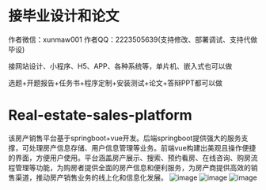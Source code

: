 # 接毕业设计和论文
作者微信：xunmaw001  作者QQ：2223505639(支持修改、部署调试、支持代做毕设)

接网站设计、小程序、H5、APP、各种系统等，单片机、嵌入式也可以做

选题+开题报告+任务书+程序定制+安装测试+论文+答辩PPT都可以做
# Real-estate-sales-platform
该房产销售平台基于springboot+vue开发。后端springboot提供强大的服务支撑，可处理房产信息存储、用户信息管理等业务。前端vue构建出美观且操作便捷的界面，方便用户使用。平台涵盖房产展示、搜索、预约看房、在线咨询、购房流程管理等功能，为购房者提供全面的房产信息和便利服务，为房产商提供高效的销售渠道，推动房产销售业务的线上化和信息化发展。
![image](https://github.com/user-attachments/assets/e8c2b355-b4b4-4245-9160-7da88b3bc81c)
![image](https://github.com/user-attachments/assets/aeff6360-8156-4418-aedc-7843895e91d0)
![image](https://github.com/user-attachments/assets/4642f7cd-72ea-42bd-9944-0556a6e68269)
